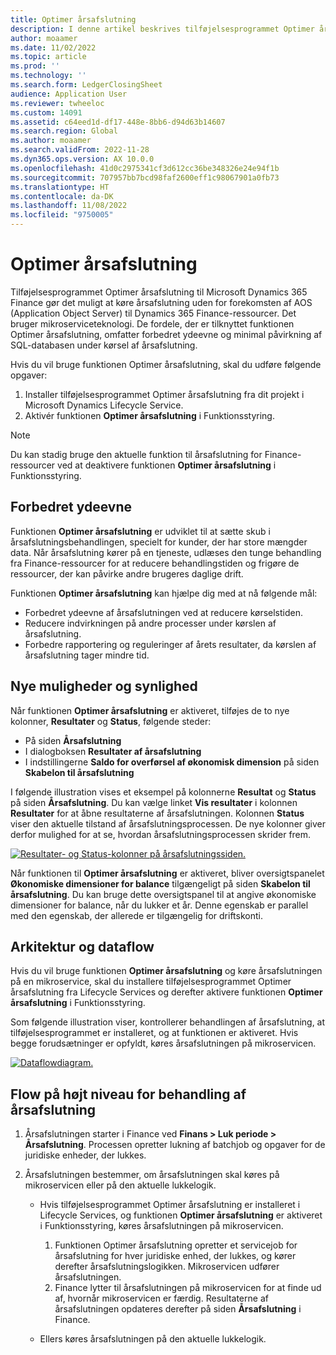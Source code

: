 ```yaml
---
title: Optimer årsafslutning
description: I denne artikel beskrives tilføjelsesprogrammet Optimer årsslutning, der er tilgængeligt for processen til afslutning af finansår.
author: moaamer
ms.date: 11/02/2022
ms.topic: article
ms.prod: ''
ms.technology: ''
ms.search.form: LedgerClosingSheet
audience: Application User
ms.reviewer: twheeloc
ms.custom: 14091
ms.assetid: c64eed1d-df17-448e-8bb6-d94d63b14607
ms.search.region: Global
ms.author: moaamer
ms.search.validFrom: 2022-11-28
ms.dyn365.ops.version: AX 10.0.0
ms.openlocfilehash: 41d0c2975341cf3d612cc36be348326e24e94f1b
ms.sourcegitcommit: 707957bb7bcd98faf2600eff1c98067901a0fb73
ms.translationtype: HT
ms.contentlocale: da-DK
ms.lasthandoff: 11/08/2022
ms.locfileid: "9750005"
---
```

# <a name="optimize-year-end-close"></a>Optimer årsafslutning

Tilføjelsesprogrammet Optimer årsafslutning til Microsoft Dynamics 365 Finance gør det muligt at køre årsafslutning uden for forekomsten af AOS (Application Object Server) til Dynamics 365 Finance-ressourcer. Det bruger mikroserviceteknologi. De fordele, der er tilknyttet funktionen Optimer årsafslutning, omfatter forbedret ydeevne og minimal påvirkning af SQL-databasen under kørsel af årsafslutning.

Hvis du vil bruge funktionen Optimer årsafslutning, skal du udføre følgende opgaver:

1. Installer tilføjelsesprogrammet Optimer årsafslutning fra dit projekt i Microsoft Dynamics Lifecycle Service.
2. Aktivér funktionen **Optimer årsafslutning** i Funktionsstyring.

> [!NOTE]
> Du kan stadig bruge den aktuelle funktion til årsafslutning for Finance-ressourcer ved at deaktivere funktionen **Optimer årsafslutning** i Funktionsstyring.

## <a name="improved-performance"></a>Forbedret ydeevne

Funktionen **Optimer årsafslutning** er udviklet til at sætte skub i årsafslutningsbehandlingen, specielt for kunder, der har store mængder data. Når årsafslutning kører på en tjeneste, udlæses den tunge behandling fra Finance-ressourcer for at reducere behandlingstiden og frigøre de ressourcer, der kan påvirke andre brugeres daglige drift.

Funktionen **Optimer årsafslutning** kan hjælpe dig med at nå følgende mål:

- Forbedret ydeevne af årsafslutningen ved at reducere kørselstiden.
- Reducere indvirkningen på andre processer under kørslen af årsafslutning.
- Forbedre rapportering og reguleringer af årets resultater, da kørslen af årsafslutning tager mindre tid.

## <a name="new-options-and-visibility"></a>Nye muligheder og synlighed

Når funktionen **Optimer årsafslutning** er aktiveret, tilføjes de to nye kolonner, **Resultater** og **Status**, følgende steder:

- På siden **Årsafslutning**
- I dialogboksen **Resultater af årsafslutning**
- I indstillingerne **Saldo for overførsel af økonomisk dimension** på siden **Skabelon til årsafslutning**

I følgende illustration vises et eksempel på kolonnerne **Resultat** og **Status** på siden **Årsafslutning**. Du kan vælge linket **Vis resultater** i kolonnen **Resultater** for at åbne resultaterne af årsafslutningen. Kolonnen **Status** viser den aktuelle tilstand af årsafslutningsprocessen. De nye kolonner giver derfor mulighed for at se, hvordan årsafslutningsprocessen skrider frem.

[![Resultater- og Status-kolonner på årsafslutningssiden.](./media/Yearendclose.jpg)](./media/Yearendclose.jpg)

Når funktionen til **Optimer årsafslutning** er aktiveret, bliver oversigtspanelet **Økonomiske dimensioner for balance** tilgængeligt på siden **Skabelon til årsafslutning**. Du kan bruge dette oversigtspanel til at angive økonomiske dimensioner for balance, når du lukker et år. Denne egenskab er parallel med den egenskab, der allerede er tilgængelig for driftskonti.

## <a name="architecture-and-data-flow"></a>Arkitektur og dataflow

Hvis du vil bruge funktionen **Optimer årsafslutning** og køre årsafslutningen på en mikroservice, skal du installere tilføjelsesprogrammet Optimer årsafslutning fra Lifecycle Services og derefter aktivere funktionen **Optimer årsafslutning** i Funktionsstyring.

Som følgende illustration viser, kontrollerer behandlingen af årsafslutning, at tilføjelsesprogrammet er installeret, og at funktionen er aktiveret. Hvis begge forudsætninger er opfyldt, køres årsafslutningen på mikroservicen.

[![Dataflowdiagram.](./media/Lifecycle-services.jpg)](./media/Lifecycle-services.jpg)

## <a name="high-level-flow-for-year-end-close-processing"></a>Flow på højt niveau for behandling af årsafslutning

1. Årsafslutningen starter i Finance ved **Finans \> Luk periode \> Årsafslutning**. Processen opretter lukning af batchjob og opgaver for de juridiske enheder, der lukkes.
2. Årsafslutningen bestemmer, om årsafslutningen skal køres på mikroservicen eller på den aktuelle lukkelogik.

    - Hvis tilføjelsesprogrammet Optimer årsafslutning er installeret i Lifecycle Services, og funktionen **Optimer årsafslutning** er aktiveret i Funktionsstyring, køres årsafslutningen på mikroservicen.

        1. Funktionen Optimer årsafslutning opretter et servicejob for årsafslutning for hver juridiske enhed, der lukkes, og kører derefter årsafslutningslogikken. Mikroservicen udfører årsafslutningen.
        2. Finance lytter til årsafslutningen på mikroservicen for at finde ud af, hvornår mikroservicen er færdig. Resultaterne af årsafslutningen opdateres derefter på siden **Årsafslutning** i Finance.

    - Ellers køres årsafslutningen på den aktuelle lukkelogik.
